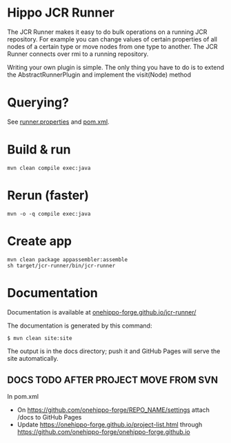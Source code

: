 
# Hippo JCR Runner

The JCR Runner makes it easy to do bulk operations on a running JCR repository. For example you can change values of certain properties of all nodes of a certain type or move nodes from one type to another. The JCR Runner connects over rmi to a running repository.

Writing your own plugin is simple. The only thing you have to do is to extend the AbstractRunnerPlugin and implement the visit(Node) method

# Querying?

See [runner.properties](runner.properties) and [pom.xml](pom.xml).

# Build & run

    mvn clean compile exec:java

# Rerun (faster)

    mvn -o -q compile exec:java

# Create app

    mvn clean package appassembler:assemble
    sh target/jcr-runner/bin/jcr-runner

# Documentation 

Documentation is available at [onehippo-forge.github.io/jcr-runner/](https://onehippo-forge.github.io/jcr-runner/)

The documentation is generated by this command:

```
$ mvn clean site:site
```

The output is in the docs directory; push it and GitHub Pages will serve the site automatically. 


## DOCS TODO AFTER PROJECT MOVE FROM SVN
In pom.xml 
- On https://github.com/onehippo-forge/REPO_NAME/settings attach /docs to GitHub Pages 
- Update https://onehippo-forge.github.io/project-list.html through https://github.com/onehippo-forge/onehippo-forge.github.io
